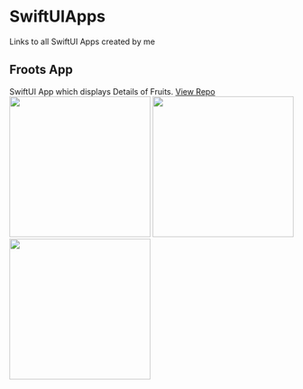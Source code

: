 
# SwiftUIApps
Links to all SwiftUI Apps created by me

## Froots App
SwiftUI App which displays Details of Fruits. [View Repo](https://github.com/descifrador17/Froots)  
<img src="https://user-images.githubusercontent.com/35165993/118010611-d701ee80-b36c-11eb-904e-2ac20ce46125.png" width="250"> <img src="https://user-images.githubusercontent.com/35165993/118010877-0c0e4100-b36d-11eb-9244-df5d78bfa767.png" width="250"> <img src="https://user-images.githubusercontent.com/35165993/118010810-00227f00-b36d-11eb-88f8-bf35ae90e931.png" width="250"> 

